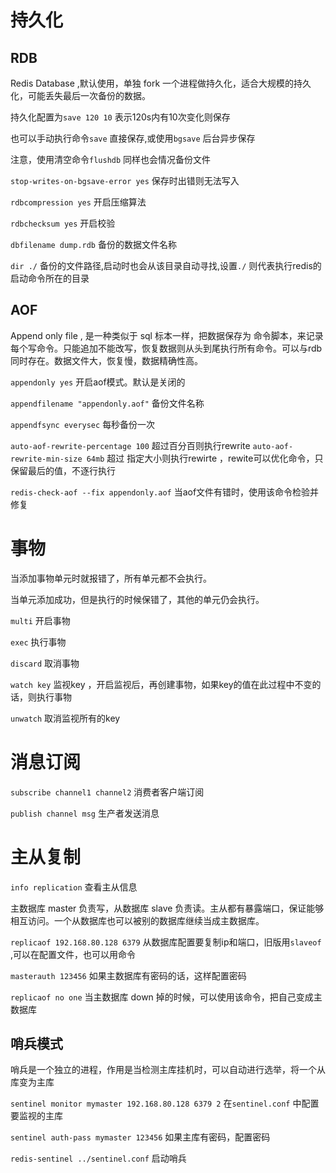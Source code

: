# 持久化

## RDB

Redis Database ,默认使用，单独 fork 一个进程做持久化，适合大规模的持久化，可能丢失最后一次备份的数据。

持久化配置为`save 120 10` 表示120s内有10次变化则保存

也可以手动执行命令`save` 直接保存,或使用`bgsave` 后台异步保存

注意，使用清空命令`flushdb` 同样也会情况备份文件

`stop-writes-on-bgsave-error yes` 保存时出错则无法写入

`rdbcompression yes` 开启压缩算法

`rdbchecksum yes` 开启校验

`dbfilename dump.rdb` 备份的数据文件名称

`dir ./` 备份的文件路径,启动时也会从该目录自动寻找,设置`./` 则代表执行redis的启动命令所在的目录

## AOF

Append only file , 是一种类似于 sql 标本一样，把数据保存为 命令脚本，来记录每个写命令。只能追加不能改写，恢复数据则从头到尾执行所有命令。可以与rdb同时存在。数据文件大，恢复慢，数据精确性高。

`appendonly yes` 开启aof模式。默认是关闭的

`appendfilename "appendonly.aof"`  备份文件名称

`appendfsync everysec` 每秒备份一次

`auto-aof-rewrite-percentage 100` 超过百分百则执行rewrite
`auto-aof-rewrite-min-size 64mb`   超过 指定大小则执行rewirte ，rewite可以优化命令，只保留最后的值，不逐行执行

`redis-check-aof --fix appendonly.aof` 当aof文件有错时，使用该命令检验并修复

# 事物

当添加事物单元时就报错了，所有单元都不会执行。

当单元添加成功，但是执行的时候保错了，其他的单元仍会执行。

`multi` 开启事物

`exec` 执行事物

`discard` 取消事物

`watch key` 监视key ，开启监视后，再创建事物，如果key的值在此过程中不变的话，则执行事物

`unwatch` 取消监视所有的key

# 消息订阅

`subscribe channel1 channel2` 消费者客户端订阅

`publish channel msg` 生产者发送消息

# 主从复制

`info replication` 查看主从信息

主数据库 master 负责写，从数据库 slave 负责读。主从都有暴露端口，保证能够相互访问。一个从数据库也可以被别的数据库继续当成主数据库。

`replicaof 192.168.80.128 6379` 从数据库配置要复制ip和端口，旧版用`slaveof` ,可以在配置文件，也可以用命令

`masterauth 123456` 如果主数据库有密码的话，这样配置密码

`replicaof no one` 当主数据库 down 掉的时候，可以使用该命令，把自己变成主数据库

## 哨兵模式

哨兵是一个独立的进程，作用是当检测主库挂机时，可以自动进行选举，将一个从库变为主库

`sentinel monitor mymaster 192.168.80.128 6379 2` 在`sentinel.conf` 中配置要监视的主库

`sentinel auth-pass mymaster 123456` 如果主库有密码，配置密码

`redis-sentinel ../sentinel.conf` 启动哨兵